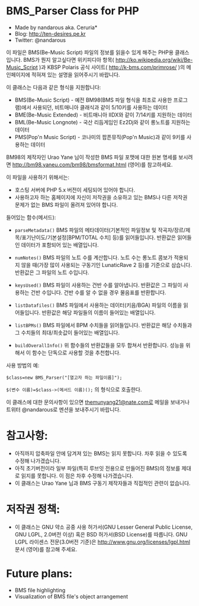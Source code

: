 BMS_Parser Class for PHP
=
- Made by nandarous aka. Ceruria*
- Blog: http://ten-desires.pe.kr
- Twitter: @nandarous


이 파일은 BMS(Be-Music Script) 파일의 정보를 읽을수 있게 해주는 PHP용 클래스입니다.
BMS가 뭔지 알고싶다면 위키피디아 항목( http://ko.wikipedia.org/wiki/Be-Music_Script )과 KBSP Polaris 공식 사이트( http://k-bms.com/primrose/ )의 메인페이지에 적혀져 있는 설명을 읽어주시기 바랍니다.

이 클래스는 다음과 같은 형식을 지원합니다:
- BMS(Be-Music Script) - 예전 BM98(BMS 파일 형식을 최초로 사용한 프로그램)에서 사용되던, 비트매니아 클래식과 같이 5/10키를 사용하는 데이터
- BME(Be-Music Extended) - 비트매니아 IIDX와 같이 7/14키를 지원하는 데이터
- BML(Be-Music Longnote) - 국산 리듬게임인 Ez2Dj와 같이 롱노트를 지원하는 데이터
- PMS(Pop'n Music Script) - 코나미의 팝픈뮤직(Pop'n Music)과 같이 9키를 사용하는 데이터


BM98의 제작자인 Urao Yane 님이 작성한 BMS 파일 포맷에 대한 원본 명세를 보시려면 http://bm98.yaneu.com/bm98/bmsformat.html (영어)를 참고하세요.


이 파일을 사용하기 위해서는:

- 호스팅 서버에 PHP 5.x 버전이 세팅되어 있어야 합니다.
- 사용하고자 하는 홈페이지에 자신이 저작권을 소유하고 있는 BMS나 다른 저작권 문제가 없는 BMS 파일이 올려져 있어야 합니다.

들어있는 함수(메서드):

- `parseMetadata()` BMS 파일의 메타데이터(기본적인 파일정보 및 작곡자/장르/제목/표기난이도/기본설정[BPM/TOTAL 수치] 등)를 읽어들입니다.
반환값은 읽어들인 데이터가 포함되어 있는 배열입니다.

- `numNotes()` BMS 파일의 노트 수를 계산합니다. 노트 수는 롱노트 콤보가 적용되지 않을 때(가장 많이 사용되는 구동기인 LunaticRave 2 등)를 기준으로 삼습니다.
반환값은 그 파일의 노트 수입니다.

- `keysUsed()` BMS 파일이 사용하는 건반 수를 알아냅니다.
반환값은 그 파일이 사용하는 건반 수입니다. 건반 수를 알 수 없을 경우 물음표를 반환합니다.

- `listDatafiles()` BMS 파일에서 사용하는 데이터(키음/BGA) 파일의 이름을 읽어들입니다.
반환값은 해당 파일들의 이름이 들어있는 배열입니다.

- `listBPMs()` BMS 파일에서 BPM 수치들을 읽어들입니다.
반환값은 해당 수치들과 그 수치들의 최대/최솟값이 들어있는 배열입니다.

- `buildOverallInfo()` 위 함수들의 반환값들을 모두 합쳐서 반환합니다.
성능을 위해서 이 함수는 단독으로 사용할 것을 추천합니다.

사용 방법의 예:

`$class=new BMS_Parser("[열고자 하는 파일이름]");`

`$(변수 이름)=$class->(메서드 이름)();` 의 형식으로 호출한다.

이 클래스에 대한 문의사항이 있으면 themunyang21@nate.com로 메일을 보내거나 트위터 @nandarous로 멘션을 보내주시기 바랍니다.

참고사항:
===
- 아직까지 압축파일 안에 담겨져 있는 BMS는 읽지 못합니다. 차후 읽을 수 있도록 수정해 나가겠습니다.
- 아직 초기버전이라 일부 파일(특히 루브잇 전용으로 만들어진 BMS)의 정보를 제대로 읽지를 못합니다. 이 점은 차후 수정해 나가겠습니다.
- 이 클래스는 Urao Yane 님과 BMS 구동기 제작자들과 직접적인 관련이 없습니다.

저작권 정책:
===
- 이 클래스는 GNU 약소 공중 사용 허가서(GNU Lesser General Public License, GNU LGPL, 2.0버전 이상) 혹은 BSD 허가서(BSD License)를 따릅니다.
GNU LGPL 라이센스 전문(3.0버전 기준)은 http://www.gnu.org/licenses/lgpl.html 문서 (영어)를 참고해 주세요.

Future plans:
===
- BMS file highlighting
- Visualization of BMS file's object arrangement
